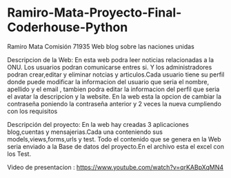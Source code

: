 # Ramiro-Mata-Proyecto-Final-Coderhouse-Python
Ramiro Mata Comisión 71935
Web blog sobre las naciones unidas

Descripcion de la Web: En esta web podra leer noticias relacionadas  a la ONU. Los usuarios podran comunicarse entres si. Y los administradores podran crear,editar y eliminar notcias y articulos.Cada usuario tiene su perfil donde puede modificar la informacion del usuario que seria el nombre, apellido y el email , tambien podra editar la informacion del perfil que seria el avatar la descripcion y la website. En la web esta la opcion de cambiar la contraseña poniendo la contraseña anterior y 2 veces la nueva cumpliendo con los requisitos

Descripción del proyecto: En la web hay creadas 3 aplicaciones blog,cuentas y mensajerias.Cada una conteniendo sus models,views,forms,urls y test. Todo el contenido que se genera en la Web seria enviado a la Base de datos del proyecto.En el archivo esta el excel con los Test. 

Video de presentacion : https://www.youtube.com/watch?v=qrKABpXqMN4
